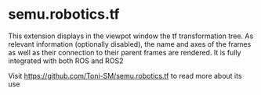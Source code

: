 # semu.robotics.tf

This extension displays in the viewpot window the tf transformation tree. As relevant information (optionally disabled), the name and axes of the frames as well as their connection to their parent frames are rendered. It is fully integrated with both ROS and ROS2

Visit https://github.com/Toni-SM/semu.robotics.tf to read more about its use

